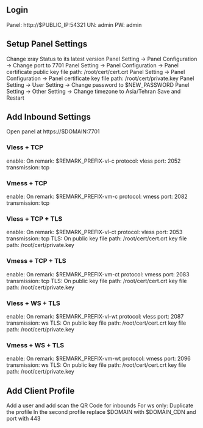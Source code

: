 ## Login
Panel: http://$PUBLIC_IP:54321
UN: admin
PW: admin
## Setup Panel Settings
Change xray Status to its latest version
Panel Setting -> Panel Configuration -> Change port to 7701
Panel Setting -> Panel Configuration -> Panel certificate public key file path: /root/cert/cert.crt
Panel Setting -> Panel Configuration -> Panel certificate key file path: /root/cert/private.key
Panel Setting -> User Setting -> Change password to $NEW_PASSWORD
Panel Setting -> Other Setting -> Change timezone to Asia/Tehran
Save and Restart
## Add Inbound Settings
Open panel at https://$DOMAIN:7701
### Vless + TCP
enable: On
remark: $REMARK_PREFIX-vl-c
protocol: vless
port: 2052
transmission: tcp
### Vmess + TCP
enable: On
remark: $REMARK_PREFIX-vm-c
protocol: vmess
port: 2082
transmission: tcp
### Vless + TCP + TLS
enable: On
remark: $REMARK_PREFIX-vl-ct
protocol: vless
port: 2053
transmission: tcp
TLS: On
public key file path: /root/cert/cert.crt
key file path: /root/cert/private.key
### Vmess + TCP + TLS
enable: On
remark: $REMARK_PREFIX-vm-ct
protocol: vmess
port: 2083
transmission: tcp
TLS: On
public key file path: /root/cert/cert.crt
key file path: /root/cert/private.key
### Vless + WS + TLS
enable: On
remark: $REMARK_PREFIX-vl-wt
protocol: vless
port: 2087
transmission: ws
TLS: On
public key file path: /root/cert/cert.crt
key file path: /root/cert/private.key
### Vmess + WS + TLS
enable: On
remark: $REMARK_PREFIX-vm-wt
protocol: vmess
port: 2096
transmission: ws
TLS: On
public key file path: /root/cert/cert.crt
key file path: /root/cert/private.key
## Add Client Profile
Add a user and add scan the QR Code for inbounds
For ws only:
Duplicate the profile
In the second profile replace $DOMAIN with $DOMAIN_CDN and port with 443
